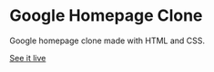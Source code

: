 # Google Homepage Clone

Google homepage clone made with HTML and CSS.

[See it live](https://sissokho.github.io/google-homepage-clone/)
